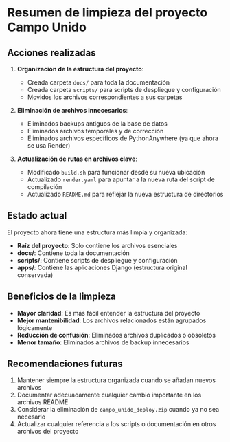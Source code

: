 # Resumen de limpieza del proyecto Campo Unido

## Acciones realizadas

1. **Organización de la estructura del proyecto**:
   - Creada carpeta `docs/` para toda la documentación
   - Creada carpeta `scripts/` para scripts de despliegue y configuración
   - Movidos los archivos correspondientes a sus carpetas

2. **Eliminación de archivos innecesarios**:
   - Eliminados backups antiguos de la base de datos
   - Eliminados archivos temporales y de corrección
   - Eliminados archivos específicos de PythonAnywhere (ya que ahora se usa Render)

3. **Actualización de rutas en archivos clave**:
   - Modificado `build.sh` para funcionar desde su nueva ubicación
   - Actualizado `render.yaml` para apuntar a la nueva ruta del script de compilación
   - Actualizado `README.md` para reflejar la nueva estructura de directorios

## Estado actual

El proyecto ahora tiene una estructura más limpia y organizada:

- **Raíz del proyecto**: Solo contiene los archivos esenciales
- **docs/**: Contiene toda la documentación
- **scripts/**: Contiene scripts de despliegue y configuración
- **apps/**: Contiene las aplicaciones Django (estructura original conservada)

## Beneficios de la limpieza

- **Mayor claridad**: Es más fácil entender la estructura del proyecto
- **Mejor mantenibilidad**: Los archivos relacionados están agrupados lógicamente
- **Reducción de confusión**: Eliminados archivos duplicados o obsoletos
- **Menor tamaño**: Eliminados archivos de backup innecesarios

## Recomendaciones futuras

1. Mantener siempre la estructura organizada cuando se añadan nuevos archivos
2. Documentar adecuadamente cualquier cambio importante en los archivos README
3. Considerar la eliminación de `campo_unido_deploy.zip` cuando ya no sea necesario
4. Actualizar cualquier referencia a los scripts o documentación en otros archivos del proyecto 